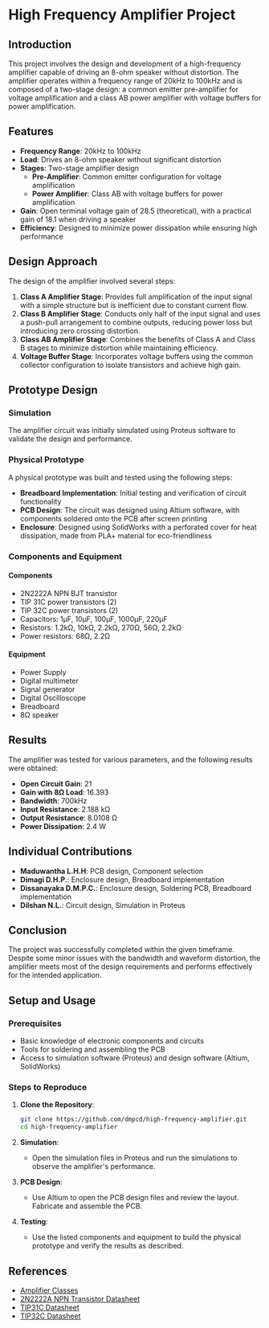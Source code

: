 # High Frequency Amplifier Project

## Introduction

This project involves the design and development of a high-frequency amplifier capable of driving an 8-ohm speaker without distortion. The amplifier operates within a frequency range of 20kHz to 100kHz and is composed of a two-stage design: a common emitter pre-amplifier for voltage amplification and a class AB power amplifier with voltage buffers for power amplification.

## Features

- **Frequency Range**: 20kHz to 100kHz
- **Load**: Drives an 8-ohm speaker without significant distortion
- **Stages**: Two-stage amplifier design
  - **Pre-Amplifier**: Common emitter configuration for voltage amplification
  - **Power Amplifier**: Class AB with voltage buffers for power amplification
- **Gain**: Open terminal voltage gain of 28.5 (theoretical), with a practical gain of 18.1 when driving a speaker
- **Efficiency**: Designed to minimize power dissipation while ensuring high performance

## Design Approach

The design of the amplifier involved several steps:

1. **Class A Amplifier Stage**: Provides full amplification of the input signal with a simple structure but is inefficient due to constant current flow.
2. **Class B Amplifier Stage**: Conducts only half of the input signal and uses a push-pull arrangement to combine outputs, reducing power loss but introducing zero crossing distortion.
3. **Class AB Amplifier Stage**: Combines the benefits of Class A and Class B stages to minimize distortion while maintaining efficiency.
4. **Voltage Buffer Stage**: Incorporates voltage buffers using the common collector configuration to isolate transistors and achieve high gain.

## Prototype Design

### Simulation

The amplifier circuit was initially simulated using Proteus software to validate the design and performance.

### Physical Prototype

A physical prototype was built and tested using the following steps:
- **Breadboard Implementation**: Initial testing and verification of circuit functionality
- **PCB Design**: The circuit was designed using Altium software, with components soldered onto the PCB after screen printing
- **Enclosure**: Designed using SolidWorks with a perforated cover for heat dissipation, made from PLA+ material for eco-friendliness

### Components and Equipment

#### Components

- 2N2222A NPN BJT transistor
- TIP 31C power transistors (2)
- TIP 32C power transistors (2)
- Capacitors: 1µF, 10µF, 100µF, 1000µF, 220µF
- Resistors: 1.2kΩ, 10kΩ, 2.2kΩ, 270Ω, 56Ω, 2.2kΩ
- Power resistors: 68Ω, 2.2Ω

#### Equipment

- Power Supply
- Digital multimeter
- Signal generator
- Digital Oscilloscope
- Breadboard
- 8Ω speaker

## Results

The amplifier was tested for various parameters, and the following results were obtained:

- **Open Circuit Gain**: 21
- **Gain with 8Ω Load**: 16.393
- **Bandwidth**: 700kHz
- **Input Resistance**: 2.188 kΩ
- **Output Resistance**: 8.0108 Ω
- **Power Dissipation**: 2.4 W

## Individual Contributions

- **Maduwantha L.H.H**: PCB design, Component selection
- **Dimagi D.H.P.**: Enclosure design, Breadboard implementation
- **Dissanayaka D.M.P.C.**: Enclosure design, Soldering PCB, Breadboard implementation
- **Dilshan N.L.**: Circuit design, Simulation in Proteus

## Conclusion

The project was successfully completed within the given timeframe. Despite some minor issues with the bandwidth and waveform distortion, the amplifier meets most of the design requirements and performs effectively for the intended application.

## Setup and Usage

### Prerequisites

- Basic knowledge of electronic components and circuits
- Tools for soldering and assembling the PCB
- Access to simulation software (Proteus) and design software (Altium, SolidWorks)

### Steps to Reproduce

1. **Clone the Repository**: 
    ```sh
    git clone https://github.com/dmpcd/high-frequency-amplifier.git
    cd high-frequency-amplifier
    ```

2. **Simulation**: 
   - Open the simulation files in Proteus and run the simulations to observe the amplifier's performance.

3. **PCB Design**: 
   - Use Altium to open the PCB design files and review the layout. Fabricate and assemble the PCB.

4. **Testing**: 
   - Use the listed components and equipment to build the physical prototype and verify the results as described.


## References

- [Amplifier Classes](https://www.electronics-tutorials.ws/amplifier/amplifier-classes.html)
- [2N2222A NPN Transistor Datasheet](https://pdf1.alldatasheet.com/datasheet-pdf/download/956542/FCI/2N2222A.html)
- [TIP31C Datasheet](https://www.st.com/resource/en/datasheet/tip31c.pdf)
- [TIP32C Datasheet](https://www.st.com/resource/en/datasheet/tip32c.pdf)
